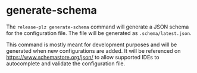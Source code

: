 # generate-schema
The `release-plz generate-schema` command will generate a JSON schema for the configuration file.
The file will be generated as `.schema/latest.json`.

This command is mostly meant for development purposes and will be generated when new configurations are added.
It will be referenced on https://www.schemastore.org/json/ to allow supported IDEs to autocomplete
and validate the configuration file.